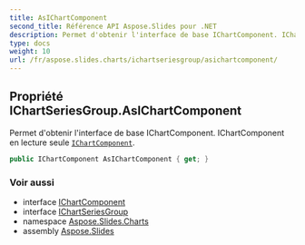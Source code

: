 ```yaml
---
title: AsIChartComponent
second_title: Référence API Aspose.Slides pour .NET
description: Permet d'obtenir l'interface de base IChartComponent. IChartComponent en lecture seule aspose.slides.charts/ichartcomponent.
type: docs
weight: 10
url: /fr/aspose.slides.charts/ichartseriesgroup/asichartcomponent/
---
```


## Propriété IChartSeriesGroup.AsIChartComponent

Permet d'obtenir l'interface de base IChartComponent. IChartComponent en lecture seule [`IChartComponent`](../../ichartcomponent).

```csharp
public IChartComponent AsIChartComponent { get; }
```

### Voir aussi

* interface [IChartComponent](../../ichartcomponent)
* interface [IChartSeriesGroup](../../ichartseriesgroup)
* namespace [Aspose.Slides.Charts](../../ichartseriesgroup)
* assembly [Aspose.Slides](../../../)

<!-- NE PAS ÉDITER : généré par xmldocmd pour Aspose.Slides.dll -->